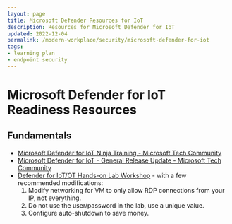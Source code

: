 ```yaml
---
layout: page
title: Microsoft Defender Resources for IoT
description: Resources for Microsoft Defender for IoT
updated: 2022-12-04
permalink: /modern-workplace/security/microsoft-defender-for-iot
tags:
- learning plan
- endpoint security
---
```


# Microsoft Defender for IoT Readiness Resources

## Fundamentals
* [Microsoft Defender for IoT Ninja Training - Microsoft Tech Community](https://techcommunity.microsoft.com/t5/microsoft-defender-for-iot-blog/microsoft-defender-for-iot-ninja-training/ba-p/2428899?WT.mc_id=m365-0000-rotrent)
* [Microsoft Defender for IoT - General Release Update - Microsoft Tech Community](https://techcommunity.microsoft.com/t5/microsoft-defender-for-iot-blog/microsoft-defender-for-iot-general-release-update/ba-p/3199919)
* [Defender for IoT/OT Hands-on Lab Workshop](https://github.com/mpram/Azure-Defender-for-IoT/) - with a few recommended modifications:
   1. Modify networking for VM to only allow RDP connections from your IP, not everything.
   2. Do not use the user/password in the lab, use a unique value.
   3. Configure auto-shutdown to save money.